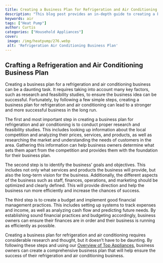 ```yaml
---
title: Creating a Business Plan for Refrigeration and Air Conditioning A Guide
description: "This blog post provides an in-depth guide to creating a business plan for refrigeration and air conditioning Learn tips for optimizing and streamlining processes for greater efficiency and business growth"
keywords: air
tags: ["Heat Pump"]
author: Curtis
categories: ["Household Appliances"]
cover: 
 image: /img/heatpump/276.webp
 alt: 'Refrigeration Air Conditioning Business Plan'
---
```

## Crafting a Refrigeration and Air Conditioning Business Plan 

Creating a business plan for a refrigeration and air conditioning business can be a daunting task. It requires taking into account many key factors, such as research and feasibility studies, to ensure the business idea can be successful. Fortunately, by following a few simple steps, creating a business plan for refrigeration and air conditioning can lead to a stronger and more successful business in the long run.

The first and most important step in creating a business plan for refrigeration and air conditioning is to conduct proper research and feasibility studies. This includes looking up information about the local competition and analyzing their prices, services, and products, as well as researching the market and understanding the needs of customers in the area. Gathering this information can help business owners determine what sets them apart from the competition and provides them with the foundation for their business plan.

The second step is to identify the business’ goals and objectives. This includes not only what services and products the business will provide, but also the long-term vision for the business. Additionally, the different aspects of the business such as staff, finances, operations, and marketing should be optimized and clearly defined. This will provide direction and help the business run more efficiently and increase the chances of success.

The third step is to create a budget and implement good financial management practices. This includes setting up systems to track expenses and income, as well as analyzing cash flow and predicting future needs. By establishing sound financial practices and budgeting accordingly, business owners can ensure their finances are in order and their business is running as efficiently as possible. 

Creating a business plan for refrigeration and air conditioning requires considerable research and thought, but it doesn’t have to be daunting. By following these steps and using our [Overview of Top Appliances](./pages/appliance-overview), business owners can create a comprehensive business plan that will help ensure the success of their refrigeration and air conditioning business.
